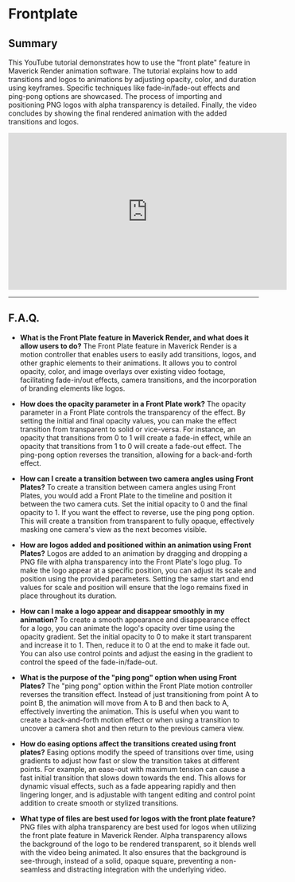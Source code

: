 # Frontplate

## Summary

This YouTube tutorial demonstrates how to use the "front plate" feature in Maverick Render animation software. The tutorial explains how to add transitions and logos to animations by adjusting opacity, color, and duration using keyframes. Specific techniques like fade-in/fade-out effects and ping-pong options are showcased. The process of importing and positioning PNG logos with alpha transparency is detailed. Finally, the video concludes by showing the final rendered animation with the added transitions and logos.

<iframe width="560" height="315" src="https://www.youtube.com/embed/PY94bcV5lSI?si=L4AEjFsPOHuyNRAM" title="YouTube video player" frameborder="0" allow="accelerometer; autoplay; clipboard-write; encrypted-media; gyroscope; picture-in-picture; web-share" referrerpolicy="strict-origin-when-cross-origin" allowfullscreen></iframe>

---

## F.A.Q.

- **What is the Front Plate feature in Maverick Render, and what does it allow users to do?**
The Front Plate feature in Maverick Render is a motion controller that enables users to easily add transitions, logos, and other graphic elements to their animations. It allows you to control opacity, color, and image overlays over existing video footage, facilitating fade-in/out effects, camera transitions, and the incorporation of branding elements like logos.

- **How does the opacity parameter in a Front Plate work?**
The opacity parameter in a Front Plate controls the transparency of the effect. By setting the initial and final opacity values, you can make the effect transition from transparent to solid or vice-versa. For instance, an opacity that transitions from 0 to 1 will create a fade-in effect, while an opacity that transitions from 1 to 0 will create a fade-out effect. The ping-pong option reverses the transition, allowing for a back-and-forth effect.

- **How can I create a transition between two camera angles using Front Plates?**
To create a transition between camera angles using Front Plates, you would add a Front Plate to the timeline and position it between the two camera cuts. Set the initial opacity to 0 and the final opacity to 1. If you want the effect to reverse, use the ping pong option. This will create a transition from transparent to fully opaque, effectively masking one camera's view as the next becomes visible.

- **How are logos added and positioned within an animation using Front Plates?**
Logos are added to an animation by dragging and dropping a PNG file with alpha transparency into the Front Plate's logo plug. To make the logo appear at a specific position, you can adjust its scale and position using the provided parameters. Setting the same start and end values for scale and position will ensure that the logo remains fixed in place throughout its duration.

- **How can I make a logo appear and disappear smoothly in my animation?**
To create a smooth appearance and disappearance effect for a logo, you can animate the logo's opacity over time using the opacity gradient. Set the initial opacity to 0 to make it start transparent and increase it to 1. Then, reduce it to 0 at the end to make it fade out. You can also use control points and adjust the easing in the gradient to control the speed of the fade-in/fade-out.

- **What is the purpose of the "ping pong" option when using Front Plates?**
The "ping pong" option within the Front Plate motion controller reverses the transition effect. Instead of just transitioning from point A to point B, the animation will move from A to B and then back to A, effectively inverting the animation. This is useful when you want to create a back-and-forth motion effect or when using a transition to uncover a camera shot and then return to the previous camera view.

- **How do easing options affect the transitions created using front plates?**
Easing options modify the speed of transitions over time, using gradients to adjust how fast or slow the transition takes at different points. For example, an ease-out with maximum tension can cause a fast initial transition that slows down towards the end. This allows for dynamic visual effects, such as a fade appearing rapidly and then lingering longer, and is adjustable with tangent editing and control point addition to create smooth or stylized transitions.

- **What type of files are best used for logos with the front plate feature?**
PNG files with alpha transparency are best used for logos when utilizing the front plate feature in Maverick Render. Alpha transparency allows the background of the logo to be rendered transparent, so it blends well with the video being animated. It also ensures that the background is see-through, instead of a solid, opaque square, preventing a non-seamless and distracting integration with the underlying video.
